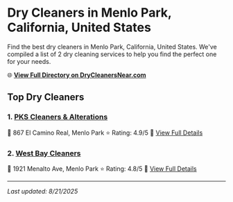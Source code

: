 # Dry Cleaners in Menlo Park, California, United States

Find the best dry cleaners in Menlo Park, California, United States. We've compiled a list of 2 dry cleaning services to help you find the perfect one for your needs.

🌐 **[View Full Directory on DryCleanersNear.com](https://drycleanersnear.com/city/US/California/Menlo%20Park)**

## Top Dry Cleaners

### 1. [PKS Cleaners & Alterations](https://drycleanersnear.com/dryCleaner/689d4333756b71cad101edfd/pks-cleaners-alterations)
📍 867 El Camino Real, Menlo Park
⭐ Rating: 4.9/5
🔗 [View Full Details](https://drycleanersnear.com/dryCleaner/689d4333756b71cad101edfd/pks-cleaners-alterations)

### 2. [West Bay Cleaners](https://drycleanersnear.com/dryCleaner/689d4366756b71cad101f0c0/west-bay-cleaners)
📍 1921 Menalto Ave, Menlo Park
⭐ Rating: 4.8/5
🔗 [View Full Details](https://drycleanersnear.com/dryCleaner/689d4366756b71cad101f0c0/west-bay-cleaners)


---

*Last updated: 8/21/2025*
